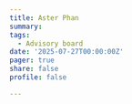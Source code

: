 ```yaml
---
title: Aster Phan
summary: 
tags: 
  - Advisory board
date: '2025-07-27T00:00:00Z'
pager: true
share: false
profile: false

---
```


